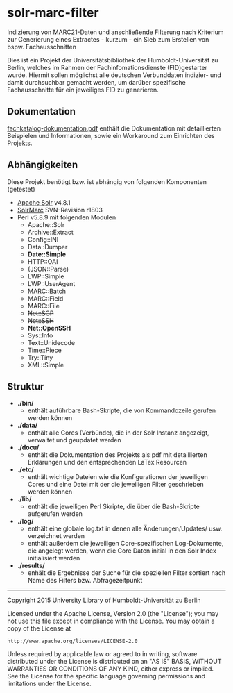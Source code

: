 # solr-marc-filter

Indizierung von MARC21-Daten und anschließende Filterung nach Kriterium zur Generierung eines Extractes - kurzum - ein Sieb zum Erstellen von bspw. Fachausschnitten

Dies ist ein Projekt der Universitätsbibliothek der Humboldt-Universität zu Berlin, welches im Rahmen der Fachinfomationsdienste (FID)gestarter wurde. Hiermit sollen möglichst alle deutschen Verbunddaten indizier- und damit durchsuchbar gemacht werden, um darüber spezifische Fachausschnitte für ein jeweiliges FID zu generieren.

## Dokumentation
[fachkatalog-dokumentation.pdf](https://github.com/UB-HU-Berlin/solr-marc-filter/blob/master/docu/fachkatalog-dokumentation.pdf) enthält die Dokumentation mit detaillierten Beispielen und Informationen, sowie ein Workaround zum Einrichten des Projekts.

## Abhängigkeiten

Diese Projekt benötigt bzw. ist abhängig von folgenden Komponenten (getestet)

- [Apache Solr](http://lucene.apache.org/solr/) v4.8.1 
- [SolrMarc](https://code.google.com/p/solrmarc/source/checkout) SVN-Revision r1803
- Perl v5.8.9 mit folgenden Modulen
    - Apache::Solr
    - Archive::Extract
    - Config::INI
    - Data::Dumper
    - **Date::Simple**
    - HTTP::OAI
    - (JSON::Parse)
    - LWP::Simple
    - LWP::UserAgent
    - MARC::Batch
    - MARC::Field
    - MARC::File
    - ~~Net::SCP~~
    - ~~Net::SSH~~
    - **Net::OpenSSH**
    - Sys::Info
    - Text::Unidecode
    - Time::Piece
    - Try::Tiny
    - XML::Simple

## Struktur

- __./bin/__ 
    - enthält auführbare Bash-Skripte, die von Kommandozeile gerufen werden können
- __./data/__ 
    - enthält alle Cores (Verbünde), die in der Solr Instanz angezeigt, verwaltet und geupdatet werden
- __./docu/__
    - enthält die Dokumentation des Projekts als pdf mit detaillierten Erklärungen und den entsprechenden LaTex Resourcen
- __./etc/__ 
    - enthält wichtige Dateien wie die Konfigurationen der jeweiligen Cores und eine Datei mit der die jeweiligen Filter geschrieben werden können
- __./lib/__
    - enthält die jeweiligen Perl Skripte, die über die Bash-Skripte aufgerufen werden
- __./log/__ 
    - enthält eine globale log.txt in denen alle Änderungen/Updates/ usw. verzeichnet werden
    - enthält außerdem die jeweiligen Core-spezifischen Log-Dokumente, die angelegt werden, wenn die Core Daten initial in den Solr Index initialisiert werden
- __./results/__ 
    - enhält die Ergebnisse der Suche für die speziellen Filter sortiert nach Name des Filters bzw. Abfragezeitpunkt

    
-----------

Copyright 2015 University Library of Humboldt-Universität zu Berlin

Licensed under the Apache License, Version 2.0 (the "License");
you may not use this file except in compliance with the License.
You may obtain a copy of the License at

    http://www.apache.org/licenses/LICENSE-2.0

Unless required by applicable law or agreed to in writing, software
distributed under the License is distributed on an "AS IS" BASIS,
WITHOUT WARRANTIES OR CONDITIONS OF ANY KIND, either express or implied.
See the License for the specific language governing permissions and
limitations under the License.
